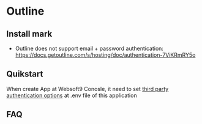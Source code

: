# Outline

## Install mark

- Outline does not support email + password authentication: https://docs.getoutline.com/s/hosting/doc/authentication-7ViKRmRY5o

## Quikstart

When create App at Websoft9 Conosle, it need to set [third party authentication options](https://docs.getoutline.com/s/hosting/doc/authentication-7ViKRmRY5o) at .env file of this application

## FAQ
